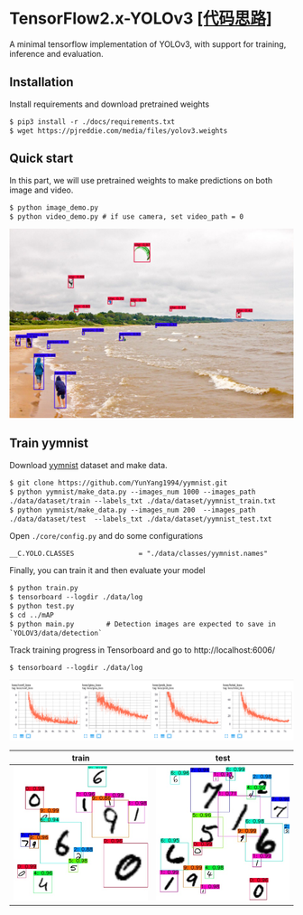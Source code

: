 # TensorFlow2.x-YOLOv3 [[代码思路]](https://github.com/YunYang1994/CodeFun/blob/master/005-paper_reading/YOLOv3.md)
A minimal tensorflow implementation of YOLOv3, with support for training, inference and evaluation.

## Installation

Install requirements and download pretrained weights

```
$ pip3 install -r ./docs/requirements.txt
$ wget https://pjreddie.com/media/files/yolov3.weights
```

## Quick start

In this part, we will use pretrained weights to make predictions on both image and video.

```
$ python image_demo.py
$ python video_demo.py # if use camera, set video_path = 0
```
![image](./docs/kite_result.jpg)

## Train yymnist

Download [yymnist](https://github.com/YunYang1994/yymnist) dataset and make data.

```
$ git clone https://github.com/YunYang1994/yymnist.git
$ python yymnist/make_data.py --images_num 1000 --images_path ./data/dataset/train --labels_txt ./data/dataset/yymnist_train.txt
$ python yymnist/make_data.py --images_num 200  --images_path ./data/dataset/test  --labels_txt ./data/dataset/yymnist_test.txt
```
Open `./core/config.py` and do some configurations
```
__C.YOLO.CLASSES                = "./data/classes/yymnist.names"
```

Finally, you can train it and then evaluate your model

```
$ python train.py
$ tensorboard --logdir ./data/log
$ python test.py
$ cd ../mAP
$ python main.py        # Detection images are expected to save in `YOLOV3/data/detection`
```
Track training progress in Tensorboard and go to http://localhost:6006/

```
$ tensorboard --logdir ./data/log
```
![image](./docs/loss.png)

| train |test|
|---|---
|![image](./docs/01554.jpg)|![image](./docs/01567.jpg)|
